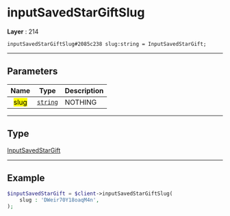 # inputSavedStarGiftSlug

**Layer** : 214

```tl
inputSavedStarGiftSlug#2085c238 slug:string = InputSavedStarGift;
```

---

## Parameters

| Name | Type | Description |
| :---: | :---: | :--- |
| <mark>slug</mark> | [`string`](type/string) | NOTHING |

---

## Type

[InputSavedStarGift](type/InputSavedStarGift)

---

## Example

```php
$inputSavedStarGift = $client->inputSavedStarGiftSlug(
	slug : 'DWeir70Y18oaqM4n',
);
```